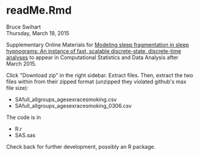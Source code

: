 # readMe.Rmd
Bruce Swihart  
Thursday, March 19, 2015  

Supplementary Online Materials for [Modeling sleep fragmentation in sleep hypnograms:  An instance of fast, scalable discrete-state, discrete-time analyses](http://www.sciencedirect.com/science/article/pii/S0167947315000699) to appear in Computational Statistics and Data Analysis after March 2015.

Click "Download zip" in the right sidebar.  Extract files.  Then, extract the two files within from their zipped format (unzipped they violated github's max file size):

  - SAfull_allgroups_agesexracesmoking.csv
  - SAfull_allgroups_agesexracesmoking_0306.csv
  
The code is in 

  - R.r
  - SAS.sas
  
Check back for further development, possibly an R package.
